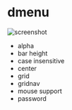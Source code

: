 # dmenu

![screenshot](https://github.com/yahngming/dmenu/assets/6890460/c5453089-e68f-4457-89cf-2d10e88f4c48)

- alpha
- bar height
- case insensitive
- center
- grid
- gridnav
- mouse support
- password

